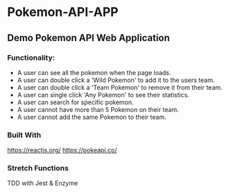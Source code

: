 # Pokemon-API-APP

## Demo Pokemon API Web Application 

### Functionality:


* A user can see all the pokemon when the page loads.
* A user can double click a 'Wild Pokemon' to add it to the users team.
* A user can double click a 'Team Pokemon' to remove it from their team.
* A user can single click 'Any Pokemon' to see their statistics.
* A user can search for specific pokemon.
* A user cannot have more than 5 Pokemon on their team.
* A user cannot add the same Pokemon to their team.

### Built With
https://reactjs.org/
https://pokeapi.co/


### Stretch Functions
TDD with Jest & Enzyme
